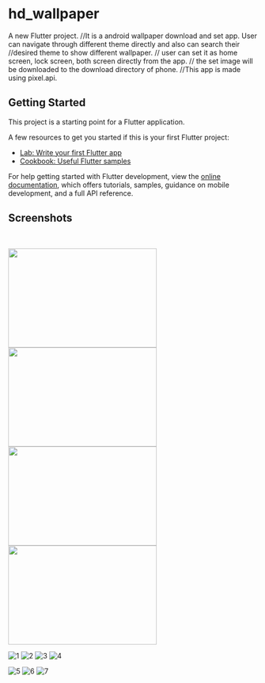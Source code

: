 # hd_wallpaper

A new Flutter project. 
//It is a android wallpaper download and set app. User can navigate through different theme directly and also can search their //desired theme to show different wallpaper.
// user can set it as home screen, lock screen, both screen directly from the app.
// the set image will be downloaded to the download directory of phone.
//This app is made using pixel.api.

## Getting Started

This project is a starting point for a Flutter application.

A few resources to get you started if this is your first Flutter project:

- [Lab: Write your first Flutter app](https://docs.flutter.dev/get-started/codelab)
- [Cookbook: Useful Flutter samples](https://docs.flutter.dev/cookbook)

For help getting started with Flutter development, view the
[online documentation](https://docs.flutter.dev/), which offers tutorials,
samples, guidance on mobile development, and a full API reference.

## Screenshots


<br/>
<p float="left">
  <img src="https://github.com/Akash-kanti/HD-WALP/assets/48176812/e439002e-01d9-4366-831d-62ee6490f400.png" width="300" height="200" />
  <img src="https://user-images.githubusercontent.com/48176812/203258108-f7c5dd80-b3de-47fc-ae26-07bd31396644.png" width="300" height="200"/> 
  <img src="https://user-images.githubusercontent.com/48176812/203258091-c0abee13-1611-498b-a331-5725ba3768e9.png" width="300" height="200"/>
  <img src="https://user-images.githubusercontent.com/48176812/203260782-ec1d7a74-ca2f-44d0-b816-61e7bb78f68a.png" width="300" height="200"/>
</p>


![1](https://github.com/Akash-kanti/HD-WALP/assets/48176812/e439002e-01d9-4366-831d-62ee6490f400)
![2](https://github.com/Akash-kanti/HD-WALP/assets/48176812/233d8abc-3423-4348-922f-c8fffc070b0a)
![3](https://github.com/Akash-kanti/HD-WALP/assets/48176812/738b3bb3-c050-47fa-8962-8fe046a8c589)
![4](https://github.com/Akash-kanti/HD-WALP/assets/48176812/db360e8c-3eb6-464d-8af7-15630bcd8ca1)

![5](https://github.com/Akash-kanti/HD-WALP/assets/48176812/71fc3142-6b14-46a4-9ad6-113d054301b0)
![6](https://github.com/Akash-kanti/HD-WALP/assets/48176812/b8f0a1be-f3a9-421f-8d44-2068f017d7af)
![7](https://github.com/Akash-kanti/HD-WALP/assets/48176812/fbebfa75-76ff-4ae5-a547-208d365e5009)
